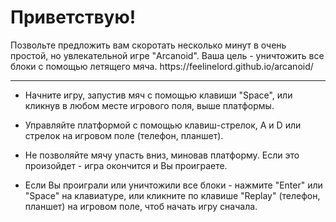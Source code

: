 <h1> Приветствую! </h1> Позвольте предложить вам скоротать несколько минут в очень простой, но увлекательной игре "Arcanoid".
Ваша цель - уничтожить все блоки с помощью летящего мяча. https://feelinelord.github.io/arcanoid/
<hr>

- Начните игру, запустив мяч с помощью клавиши "Space", или кликнув в любом месте игрового поля, выше платформы.

- Управляйте платформой с помощью клавиш-стрелок, A и D или стрелок на игровом поле (телефон, планшет).

- Не позволяйте мячу упасть вниз, миновав платформу. Если это произойдет - игра окончится и Вы проиграете.

- Если Вы проиграли или уничтожили все блоки - нажмите "Enter" или "Space" на клавиатуре, или кликните по клавише "Replay"
(телефон, планшет) на игровом поле, чтоб начать игру сначала.




